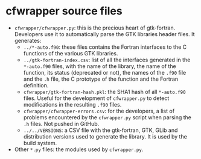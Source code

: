 # cfwrapper source files

- `cfwrapper/cfwrapper.py`: this is the precious heart of gtk-fortran. Developers use it to automatically parse the GTK libraries header files. It generates:
  - `../*-auto.f90`: these files contains the Fortran interfaces to the C functions of the various GTK libraries.
  - `../gtk-fortran-index.csv`: list of all the interfaces generated in the `*-auto.f90` files, with the name of the library, the name of the function, its status (deprecated or not), the names of the `.f90` file and the `.h` file, the C prototype of the function and the Fortran definition.
  - `cfwrapper/gtk-fortran-hash.pkl`: the SHA1 hash of all `*-auto.f90` files. Useful for the development of `cfwrapper.py` to detect modifications in the resulting `.f90` files.
  - `cfwrapper/cfwrapper-errors.csv`: for the developers, a list of problems encountered by the `cfwrapper.py` script when parsing the `.h` files. Not pushed in GitHub.
  - `../../VERSIONS`: a CSV file with the gtk-fortran, GTK, GLib and distribution versions used to generate the library. It is used by the build system.
- Other `*.py` files: the modules used by `cfwrapper.py`.

